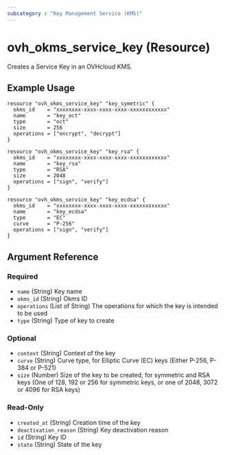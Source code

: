 ```yaml
---
subcategory : "Key Management Service (KMS)"
---
```


# ovh_okms_service_key (Resource)

Creates a Service Key in an OVHcloud KMS.

## Example Usage

```hcl
resource "ovh_okms_service_key" "key_symetric" {
  okms_id    = "xxxxxxxx-xxxx-xxxx-xxxx-xxxxxxxxxxxx"
  name       = "key_oct"
  type       = "oct"
  size       = 256
  operations = ["encrypt", "decrypt"]
}

resource "ovh_okms_service_key" "key_rsa" {
  okms_id    = "xxxxxxxx-xxxx-xxxx-xxxx-xxxxxxxxxxxx"
  name       = "key_rsa"
  type       = "RSA"
  size       = 2048
  operations = ["sign", "verify"]
}

resource "ovh_okms_service_key" "key_ecdsa" {
  okms_id    = "xxxxxxxx-xxxx-xxxx-xxxx-xxxxxxxxxxxx"
  name       = "key_ecdsa"
  type       = "EC"
  curve      = "P-256"
  operations = ["sign", "verify"]
}
```

## Argument Reference

### Required

- `name` (String) Key name
- `okms_id` (String) Okms ID
- `operations` (List of String) The operations for which the key is intended to be used
- `type` (String) Type of key to create

### Optional

- `context` (String) Context of the key
- `curve` (String) Curve type, for Elliptic Curve (EC) keys (Either P-256, P-384 or P-521)
- `size` (Number) Size of the key to be created, for symmetric and RSA keys (One of 128, 192 or 256 for symmetric keys, or one of 2048, 3072 or 4096 for RSA keys)

### Read-Only

- `created_at` (String) Creation time of the key
- `deactivation_reason` (String) Key deactivation reason
- `id` (String) Key ID
- `state` (String) State of the key
